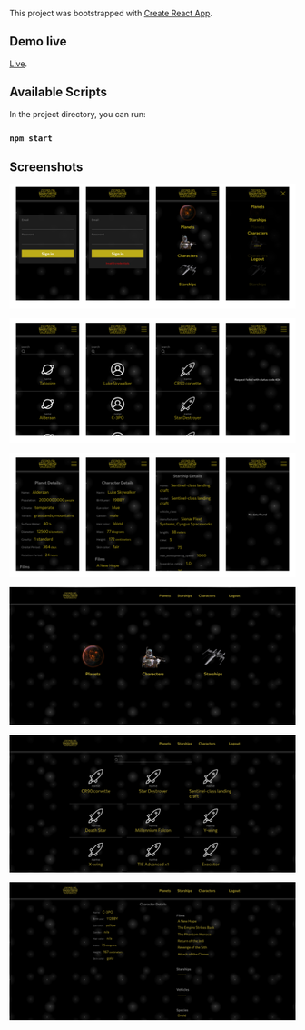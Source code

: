 This project was bootstrapped with [Create React App](https://github.com/facebook/create-react-app).

## Demo live

 [Live](http://margielewski.edu.pl/).

## Available Scripts

In the project directory, you can run:

### `npm start`

## Screenshots

![Screenshot](readmeassets/mobile1.png)

![Screenshot](readmeassets/mobile2.png)

![Screenshot](readmeassets/mobile3.png)

![Screenshot](readmeassets/desktop1.png)

![Screenshot](readmeassets/desktop2.png)

![Screenshot](readmeassets/desktop3.png)
